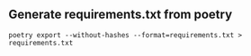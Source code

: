 ## Generate requirements.txt from poetry
```
poetry export --without-hashes --format=requirements.txt > requirements.txt
```
